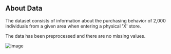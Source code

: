 ## About Data

The dataset consists of information about the purchasing behavior of 2,000 individuals from a given area when entering a physical 'X' store. 

The data has been preprocessed and there are no missing values. 


![image](https://user-images.githubusercontent.com/63057970/190853159-46635289-e420-4772-bb8f-8c265e6e0be6.png)





